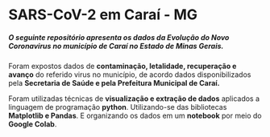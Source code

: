 # SARS-CoV-2 em Caraí - MG

##### O seguinte repositório apresenta os dados da **Evolução do Novo Coronavirus no município de Caraí** no Estado de **Minas Gerais**.
Foram expostos dados de **contaminação, letalidade, recuperação e avanço** do referido virus no município, de acordo dados disponibilizados pela **Secretaria de Saúde e pela Prefeitura Municipal de Caraí.**

Foram utilizadas técnicas de **visualização e extração de dados** aplicados a linguagem de programação **python**. Utilizando-se das bibliotecas **Matplotlib e Pandas**. E organizando os dados em um **notebook** por meio do **Google Colab**.
